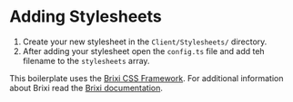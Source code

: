 # Adding Stylesheets

1. Create your new stylesheet in the `Client/Stylesheets/` directory.
1. After adding your stylesheet open the `config.ts` file and add teh filename to the `stylesheets` array.

This boilerplate uses the [Brixi CSS Framework](https://github.com/codewithkyle/brixi/). For additional information about Brixi read the [Brixi documentation](https://brixi.dev/).